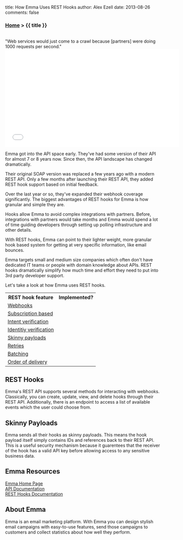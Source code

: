 title: How Emma Uses REST Hooks
author: Alex Ezell
date: 2013-08-26
comments: false

### [Home](/) > {{ title }}

<br/>

<div class="quote">"Web services would just come to a crawl because [partners] were doing 1000 requests per second."</div>

<iframe width="560" height="315" src="//www.youtube.com/embed/ZmLeOGDrwmU" frameborder="0" allowfullscreen></iframe>

Emma got into the API space early. They've had some version of their API for almost 7 or 8 years now. Since then, the API landscape has changed dramatically.

Their original SOAP version was replaced a few years ago with a modern REST API. Only a few months after launching their REST API, they added REST hook support based on initial feedback.

Over the last year or so, they've expanded their webhook coverage significantly. The biggest advantages of REST hooks for Emma is how granular and simple they are.

Hooks allow Emma to avoid complex integrations with partners. Before, integrations with partners would take months and Emma would spend a lot of time guiding developers through setting up polling infrastructure and other details.

With REST hooks, Emma can point to their lighter weight, more granular hook based system for getting at very specific information, like email bounces.

Emma targets small and medium size companies which often don't have dedicated IT teams or people with domain knowledge about APIs. REST hooks dramatically simplify how much time and effort they need to put into 3rd party developer support.

Let's take a look at how Emma uses REST hooks.

<table>
  <tr>
    <th>REST hook feature</th>
    <th>Implemented?</th>
  </tr>
  <tr>
    <td><a href="/">Webhooks</a></td>
    <td><i class="icon-check-sign"></i></td>
  </tr>
  <tr>
    <td><a href="/">Subscription based</a></td>
    <td><i class="icon-check-sign"></i></td>
  </tr>
  <tr>
    <td><a href="/">Intent verification</a> <i class="icon-shield" title="Security feature"></i></td>
    <td></td>
  </tr>
  <tr>
    <td><a href="/">Identitiy verification</a> <i class="icon-shield" title="Security feature"></i></td>
    <td></td>
  </tr>
  <tr>
    <td><a href="/">Skinny payloads</a> <i class="icon-shield" title="Security feature"></i></td>
    <td><i class="icon-check-sign"></i></td>
  </tr>
  <tr>
    <td><a href="/">Retries</a></td>
    <td></td>
  </tr>
  <tr>
    <td><a href="/">Batching</a></td>
    <td></td>
  </tr>
  <tr>
    <td><a href="/">Order of delivery</a></td>
    <td><i class="icon-check-sign"></i></td>
  </tr>
</table>

## REST Hooks

Emma's REST API supports several methods for interacting with webhooks. Classically, you can create, update, view, and delete hooks through their REST API. Additionally, there is an endpoint to access a list of available events which the user could choose from.

## Skinny Payloads

Emma sends all their hooks as skinny payloads. This means the hook payload itself simply contains IDs and references back to their REST API. This is a useful security mechanism because it guarentees that the receiver of the hook has a valid API key before allowing access to any sensitive business data.

## Emma Resources

[Emma Home Page](http://www.myemma.com/)  
[API Documentation](http://api.myemma.com/api/)  
[REST Hooks Documentation](http://api.myemma.com/api/external/webhooks.html)  

## About Emma

Emma is an email marketing platform. With Emma you can design stylish email campaigns with easy-to-use features, send those campaigns to customers and collect statistics about how well they perform.